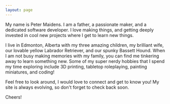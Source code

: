 ```yaml
---
layout: page
---
```


My name is Peter Maidens. I am a father, a passionate maker, and a dedicated software developer. I love making things, and getting deeply invested in cool new projects where I get to learn new things.

I live in Edmonton, Alberta with my three amazing children, my brilliant wife, our lovable yellow Labrador Retriever, and our spunky Bassett Hound. When I am not busy making memories with my family, you can find me tinkering away to learn something new. Some of my super nerdy hobbies that I spend my time exploring include 3D printing, tabletop roleplaying, painting miniatures, and coding!

Feel free to look around, I would love to connect and get to know you! My site is always evolving, so don't forget to check back soon.

Cheers!
